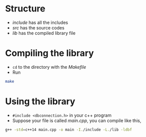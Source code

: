 # Structure
- *include* has all the includes
- *src* has the source codes
- *lib* has the compiled library file

# Compiling the library

- `cd` to the directory with the *Makefile*
- Run
```bash
make
```


# Using the library

- `#include <dbconnection.h>` in your c++ program
- Suppose your file is called *main.cpp*, you can compile like this,

```bash
g++ -std=c++14 main.cpp -o main -I./include -L./lib -ldbf
```
